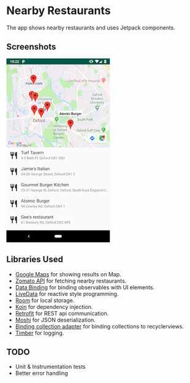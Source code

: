 Nearby Restaurants
=========================
The app shows nearby restaurants and uses Jetpack components.

Screenshots
-----------

![Main](screenshots/main.png)

Libraries Used
--------------
* [Google Maps][0] for showing results on Map.
* [Zomato API][1] for fetching nearby restaurants.
* [Data Binding][2] for binding observables with UI elements.
* [LiveData][3] for reactive style programming.
* [Room][4] for local storage.
* [Koin][5] for dependency injection.
* [Retrofit][6] for REST api communication.
* [Moshi][7] for JSON deserialization.
* [Binding collection adapter][8] for binding collections to recyclerviews.
* [Timber][9] for logging.

[0]: https://developers.google.com/maps/documentation/android-sdk/intro
[1]: https://developers.zomato.com/api
[2]: https://developer.android.com/topic/libraries/data-binding/
[3]: https://developer.android.com/topic/libraries/architecture/livedata
[4]: https://developer.android.com/topic/libraries/architecture/room/
[5]: https://github.com/InsertKoinIO/koin
[6]: https://github.com/square/retrofit
[7]: https://github.com/square/moshi
[8]: https://github.com/evant/binding-collection-adapter
[9]: https://github.com/JakeWharton/timber



TODO
-----------------
* Unit & Instrumentation tests
* Better error handling

